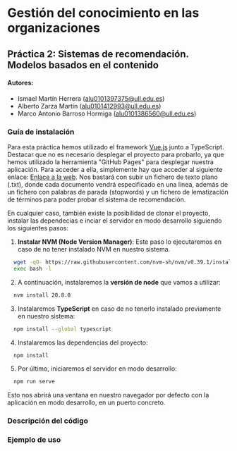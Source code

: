 
# Gestión del conocimiento en las organizaciones

## Práctica 2: Sistemas de recomendación. Modelos basados en el contenido


#### Autores:
- Ismael Martín Herrera (alu0101397375@ull.edu.es)
- Alberto Zarza Martín (alu0101412993@ull.edu.es)
- Marco Antonio Barroso Hormiga (alu0101386560@ull.edu.es)

### Guía de instalación

Para esta práctica hemos utilizado el framework [Vue.js](https://vuejs.org/) junto a TypeScript. Destacar que no es necesario desplegar el proyecto para probarlo, ya que hemos utilizado la herramienta "GitHub Pages" para desplegar nuestra aplicación. Para acceder a ella, simplemente hay que acceder al siguiente enlace: [Enlace a la web](https://albertozarzam.github.io/GCO-Modelos-basados-en-el-contenido-v2/). Nos bastará con subir un fichero de texto plano (.txt), donde cada documento vendrá especificado en una línea, además de un fichero con palabras de parada (stopwords) y un fichero de lematización de términos para poder probar el sistema de recomendación.

En cualquier caso, también existe la posibilidad de clonar el proyecto, instalar las dependecias e inciar el servidor en modo desarrollo siguiendo los siguientes pasos:

1. **Instalar NVM (Node Version Manager)**: 
Este paso lo ejecutaremos en caso de no tener instalado NVM en nuestro sistema.
``` bash
  wget -qO- https://raw.githubusercontent.com/nvm-sh/nvm/v0.39.1/install.sh | bash
  exec bash -l
```
2. A continuación, instalaremos la **versión de node** que vamos a utilizar:

``` bash
  nvm install 20.8.0 
```

3. Instalaremos **TypeScript** en caso de no tenerlo instalado previamente en nuestro sistema:

``` bash
  npm install --global typescript
```

4. Instalaremos las dependencias del proyecto:
``` bash
  npm install
```

5. Por último, iniciaremos el servidor en modo desarrollo:
``` bash
  npm run serve
```
Esto nos abrirá una ventana en nuestro navegador por defecto con la aplicación en modo desarrollo, en un puerto concreto.

### Descripción del código



### Ejemplo de uso